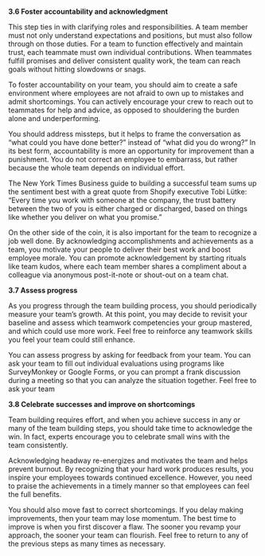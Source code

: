 **3.6 Foster accountability and acknowledgment**

This step ties in with clarifying roles and responsibilities. A team member must not only understand expectations and positions, but must also follow through on those duties. For a team to function effectively and maintain trust, each teammate must own individual contributions. When teammates fulfill promises and deliver consistent quality work, the team can reach goals without hitting slowdowns or snags.

To foster accountability on your team, you should aim to create a safe environment where employees are not afraid to own up to mistakes and admit shortcomings. You can actively encourage your crew to reach out to teammates for help and advice, as opposed to shouldering the burden alone and underperforming.

 You should address missteps, but it helps to frame the conversation as “what could you have done better?” instead of “what did you do wrong?” In its best form, accountability is more an opportunity for improvement than a punishment. You do not correct an employee to embarrass, but rather because the whole team depends on individual effort.

The New York Times Business guide to building a successful team sums up the sentiment best with a great quote from Shopify executive Tobi Lütke: “Every time you work with someone at the company, the trust battery between the two of you is either charged or discharged, based on things like whether you deliver on what you promise.”

On the other side of the coin, it is also important for the team to recognize a job well done. By acknowledging accomplishments and achievements as a team, you motivate your people to deliver their best work and boost employee morale. You can promote acknowledgement by starting rituals like team kudos, where each team member shares a compliment about a colleague via anonymous post-it-note or shout-out on a team chat.

**3.7 Assess progress**

As you progress through the team building process, you should periodically measure your team’s growth. At this point, you may decide to revisit your baseline and assess which teamwork competencies your group mastered, and which could use more work. Feel free to reinforce any teamwork skills you feel your team could still enhance.

You can assess progress by asking for feedback from your team. You can ask your team to fill out individual evaluations using programs like SurveyMonkey or Google Forms, or you can prompt a frank discussion during a meeting so that you can analyze the situation together. Feel free to ask your team

**3.8 Celebrate successes and improve on shortcomings**

Team building requires effort, and when you achieve success in any or many of the team building steps, you should take time to acknowledge the win. In fact, experts encourage you to celebrate small wins with the team consistently. 

Acknowledging headway re-energizes and motivates the team and helps prevent burnout. By recognizing that your hard work produces results, you inspire your employees towards continued excellence. However, you need to praise the achievements in a timely manner so that employees can feel the full benefits.

You should also move fast to correct shortcomings. If you delay making improvements, then your team may lose momentum. The best time to improve is when you first discover a flaw. The sooner you revamp your approach, the sooner your team can flourish. Feel free to return to any of the previous steps as many times as necessary.
